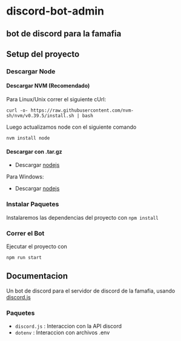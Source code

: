 # discord-bot-admin
## bot de discord para la famafia

## Setup del proyecto
### Descargar Node
#### Descargar NVM (Recomendado)
Para Linux/Unix correr el siguiente cUrl:

    curl -o- https://raw.githubusercontent.com/nvm-sh/nvm/v0.39.5/install.sh | bash

Luego actualizamos node con el siguiente comando

    nvm install node


#### Descargar con .tar.gz
- Descargar [nodejs](https://nodejs.org/en)


Para Windows:
- Descargar [nodejs](https://nodejs.org/en)

### Instalar Paquetes
Instalaremos las dependencias del proyecto con `npm install`

### Correr el Bot
Ejecutar el proyecto con

    npm run start

## Documentacion
Un bot de discord para el servidor de discord de la famafia, usando [discord.js](https://discord.js.org/docs/packages/core/1.0.1)

### Paquetes
- `discord.js` : Interaccion con la API discord
- `dotenv` : Interaccion con archivos .env 
